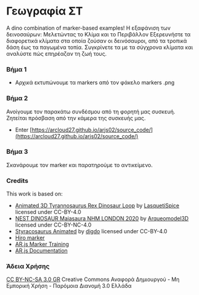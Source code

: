 # Γεωγραφία ΣΤ
A dino combination of marker-based examples!
Η εξαφάνιση των δεινοσαύρων: Μελετώντας το Κλίμα και το Περιβάλλον
Εξερευνήστε τα διαφορετικά κλίματα στα οποία ζούσαν οι δεινόσαυροι, από τα τροπικά δάση έως τα παγωμένα τοπία. Συγκρίνετε τα με τα σύγχρονα κλίματα και αναλύστε πώς επηρέαζαν τη ζωή τους.

### Βήμα 1
* Αρχικά εκτυπώνουμε τα markers από τον φάκελο markers .png

### Βήμα 2 
Ανοίγουμε τον παρακάτω συνδέσμου από τη φορητή μας συσκευή. Ζητείται πρόσβαση από την κάμερα της συσκευής μας.
* Enter [https://arcloud27.github.io/arjs02/source_code/](https://arcloud27.github.io/arjs02/source_code/)
  
  
### Βήμα 3
Σκανάρουμε τον marker και παρατηρούμε το αντικείμενο.

### Credits
This work is based on:
* [Animated 3D Tyrannosaurus Rex Dinosaur Loop](https://sketchfab.com/3d-models/animated-3d-tyrannosaurus-rex-dinosaur-loop-5339a88494084a98bd2bb1104a7f48f0) by [LasquetiSpice](https://sketchfab.com/LasquetiSpice) licensed under CC-BY-4.0
* [NEST DINOSAUR Maiasaura NHM LONDON 2020](https://sketchfab.com/3d-models/nest-dinosaur-maiasaura-nhm-london-2020-c3e820ea21e141668cfe39b6196ce1b0) by [Arqueomodel3D](https://sketchfab.com/juanbrualla) licensed under CC-BY-NC-4.0
* [Styracosaurus Animated](https://sketchfab.com/3d-models/styracosaurus-animated-041907c3555f4b56842c5fe7ed045342) by [digdo](https://sketchfab.com/digdo) licensed under CC-BY-4.0 
* [Hiro marker](https://commons.wikimedia.org/wiki/File:Hiro_marker_ARjs.png)
* [AR.js Marker Training](https://jeromeetienne.github.io/AR.js/three.js/examples/marker-training/examples/generator.html)
* [AR.js Documentation](https://ar-js-org.github.io/AR.js-Docs/)

### Άδεια Χρήσης
[CC BY-NC-SA 3.0 GR](https://creativecommons.org/licenses/by/3.0/deed.el) 
Creative Commons Αναφορά Δημιουργού - Μη Εμπορική Χρήση - Παρόμοια Διανομή 3.0 Ελλάδα
